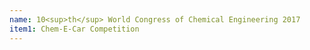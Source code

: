 ```yaml
---
name: 10<sup>th</sup> World Congress of Chemical Engineering 2017
item1: Chem-E-Car Competition
---
```


